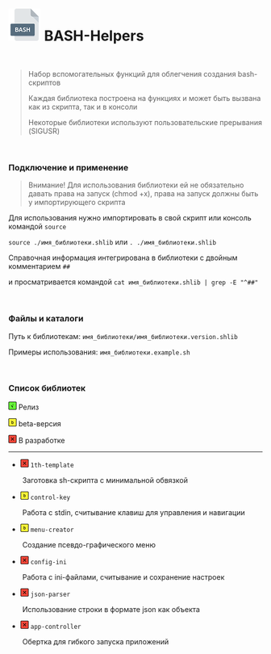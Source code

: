 # <img src="_img/icon_bash.png"/> BASH-Helpers

<br />

> Набор вспомогательных функций для облегчения создания bash-скриптов
>
> Каждая библиотека построена на функциях и может быть вызвана как из скрипта, так и в консоли
>
> Некоторые библиотеки используют пользовательские прерывания (SIGUSR)

<br />

### Подключение и применение

> Внимание! Для использования библиотеки ей не обязательно давать права на запуск (chmod +x), права на запуск должны быть у импортирующего скрипта

Для использования нужно импортировать в свой скрипт или консоль командой `source`

`source ./имя_библиотеки.shlib` или `. ./имя_библиотеки.shlib`

Справочная информация интегрирована в библиотеки с двойным комментарием `##`

и просматривается командой `cat имя_библиотеки.shlib | grep -E "^##"`

<br />

### Файлы и каталоги

Путь к библиотекам: `имя_библиотеки/имя_библиотеки.version.shlib`

Примеры использования: `имя_библиотеки.example.sh`

<br />

### Список библиотек

<img src="_img/icon_g.png"/> Релиз

<img src="_img/icon_y.png"/> beta-версия

<img src="_img/icon_r.png"/> В разработке

------

- <img src="_img/icon_r.png"/> `1th-template`

  ​	Заготовка sh-скрипта с минимальной обвязкой

- <img src="_img/icon_y.png"/> `control-key`

  ​	Работа с stdin, считывание клавиш для управления и навигации

- <img src="_img/icon_y.png"/> `menu-creator`

  ​	Создание псевдо-графического меню

- <img src="_img/icon_r.png"/> `config-ini`

  ​	Работа с ini-файлами, считывание и сохранение настроек

- <img src="_img/icon_r.png"/> `json-parser`

  ​	Использование строки в формате json как объекта

- <img src="_img/icon_r.png"/> `app-controller`

  ​	Обертка для гибкого запуска приложений